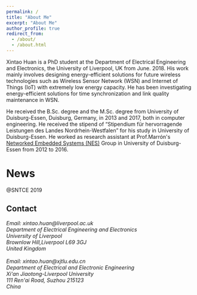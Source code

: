```yaml
---
permalink: /
title: "About Me"
excerpt: "About Me"
author_profile: true
redirect_from: 
  - /about/
  - /about.html
---
```


Xintao Huan is a PhD student at the Department of Electrical Engineering and Electronics, the University of Liverpool, UK from June. 2018. His work mainly involves designing energy-efficient solutions for future wireless technologies such as Wireless Sensor Network (WSN) and Internet of Things (IoT) with extremely low energy capacity. He has been investigating energy-efficient solutions for time synchronization and link quality maintenance in WSN.

He received the B.Sc. degree and the M.Sc. degree from University of 
Duisburg-Essen, Duisburg, Germany, in 2013 and 2017, both in computer engineering. He received the stipend of “Stipendium für hervorragende Leistungen des Landes Nordrhein-Westfalen” for his study in University of Duisburg-Essen. He worked as research assistant at Prof.Marrón's [Networked Embedded Systems (NES)](https://www.nes.uni-due.de/) Group in University of Duisburg-Essen from 2012 to 2016. 

News
======
@SNTCE 2019

Contact
------
<address>
  Email: xintao.huan@liverpool.ac.uk<br />
  Department of Electrical Engineering and Electronics<br />
  University of Liverpool<br /> 
  Brownlow Hill,Liverpool L69 3GJ<br />
  United Kingdom
</address>
<br />
<address>
  Email: xintao.huan@xjtlu.edu.cn<br />
  Department of Electrical and Electronic Engineering<br />
  Xi'an Jiaotong-Liverpool University<br /> 
  111 Ren'ai Road, Suzhou 215123<br />
  China
</address>